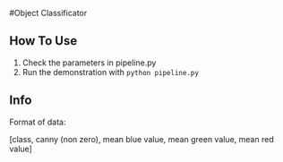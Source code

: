 #Object Classificator

## How To Use

1. Check the parameters in pipeline.py
2. Run the demonstration with ```python pipeline.py```

## Info

Format of data:

[class, canny (non zero), mean blue value, mean green value, mean red value]


